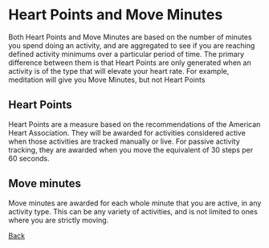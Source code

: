 # Heart Points and Move Minutes

Both Heart Points and Move Minutes are based on the number of minutes you spend doing an activity, and are aggregated to see if you are reaching defined activity minimums over a particular period of time. The primary difference between them is that Heart Points are only generated when an activity is of the type that will elevate your heart rate. For example, meditation will give you Move Minutes, but not Heart Points

## Heart Points

Heart Points are a measure based on the recommendations of the American Heart Association. They will be awarded for activities considered active when those activities are tracked manually or live. For passive activity tracking, they are awarded when you move the equivalent of 30 steps per 60 seconds.

## Move minutes

Move minutes are awarded for each whole minute that you are active, in any activity type. This can be any variety of activities, and is not limited to ones where you are strictly moving.

[Back](index.html)

